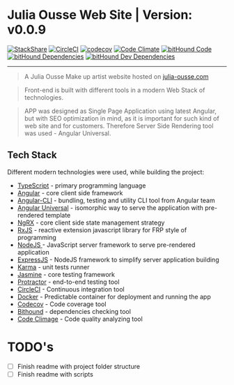 # Julia Ousse Web Site | Version: v0.0.9

[![StackShare](https://img.shields.io/badge/tech-stack-0690fa.svg?style=flat)](https://stackshare.io/MikeSaprykin/angular-cli-universal)
[![CircleCI](https://circleci.com/gh/MikeSaprykin/julia-ousse/tree/master.svg?style=svg)](https://circleci.com/gh/MikeSaprykin/julia-ousse/tree/master)
[![codecov](https://codecov.io/gh/MikeSaprykin/julia-ousse/branch/master/graph/badge.svg)](https://codecov.io/gh/MikeSaprykin/julia-ousse)
[![Code Climate](https://codeclimate.com/github/MikeSaprykin/julia-ousse/badges/gpa.svg)](https://codeclimate.com/github/MikeSaprykin/julia-ousse)
[![bitHound Code](https://www.bithound.io/github/MikeSaprykin/julia-ousse/badges/code.svg)](https://www.bithound.io/github/MikeSaprykin/julia-ousse)
[![bitHound Dependencies](https://www.bithound.io/github/MikeSaprykin/julia-ousse/badges/dependencies.svg)](https://www.bithound.io/github/MikeSaprykin/julia-ousse/master/dependencies/npm)
[![bitHound Dev Dependencies](https://www.bithound.io/github/MikeSaprykin/julia-ousse/badges/devDependencies.svg)](https://www.bithound.io/github/MikeSaprykin/julia-ousse/master/dependencies/npm)

---

> A Julia Ousse Make up artist website hosted on [julia-ousse.com](julia-ousse.com)

> Front-end is built with different tools in a modern Web Stack of technologies.

> APP was designed as Single Page Application using latest Angular, but with SEO optimization in mind,
as it is important for such kind of web site and for customers. Therefore Server Side Rendering
tool was used - Angular Universal.

## Tech Stack
Different modern technologies were used, while building the project:

* [TypeScript](https://www.typescriptlang.org/) - primary programming language
* [Angular](https://angular.io/) - core client side framework
* [Angular-CLI](https://cli.angular.io/) - bundling, testing and utility CLI tool from Angular team
* [Angular Universal](https://universal.angular.io/) - isomorphic way to serve the application with pre-rendered template
* [NgRX](https://github.com/ngrx) - core client side state management strategy
* [RxJS](https://github.com/Reactive-Extensions/RxJS) - reactive extension javascript library for FRP style of programming
* [NodeJS ](https://nodejs.org/en/) - JavaScript server framework to serve pre-rendered application
* [ExpressJS](http://expressjs.com/) - NodeJS framework to simplify server application building 
* [Karma](https://karma-runner.github.io/1.0/index.html) - unit tests runner
* [Jasmine](https://jasmine.github.io/) - core testing framework
* [Protractor](http://www.protractortest.org/#/) - end-to-end testing tool
* [CircleCI](https://circleci.com) - Continuous integration tool
* [Docker](https://www.docker.com/) - Predictable container for deployment and running the app
* [Codecov](https://codecov.io) - Code coverage tool
* [Bithound](https://www.bithound.io/) - dependencies checking tool
* [Code Climage](https://codeclimate.com/) - Code quality analyzing tool 

# TODO's
* [ ] Finish readme with project folder structure
* [ ] Finish readme with scripts
